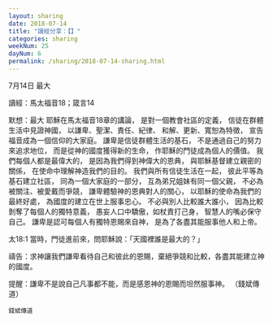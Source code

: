 ```yaml
---
layout: sharing
date: 2018-07-14
title: "讀經分享：【】"
categories: sharing
weekNum: 25
dayNum: 6
permalink: /sharing/2018-07-14-sharing.html
---
```

7月14日 最大

讀經：馬太福音18；箴言14

默想：最大
耶穌在馬太福音18章的講論， 
是對一個教會社區的定義，
信徒在群體生活中見證神國，
以謙卑、聖潔、責任、紀律、
和解、更新、寬恕為特徵，
宣告福音成為一個信仰的大家庭。
謙卑是信徒群體生活的基石，
不是通過自己的努力來追求地位，
而是從神的國度獲得新的生命，
作耶穌的門徒成為個人的價值。
我們每個人都是最偉大的，
是因為我們得到神偉大的恩典，
與耶穌基督建立親密的關係，
在使命中理解神造我們的目的。
我們與所有信徒生活在一起，
彼此平等為基石建立社區，
同為一個大家庭的一部分，
互為弟兄姐妹有同一個父親，
不必為被關注、被愛戴而爭競，
謙卑體驗神的恩典對人的關心，
以耶穌的使命為我們的最終好處，
為國度的建立在世上服事忠心。
不必與別人比較誰大誰小，
因為比較剝奪了每個人的獨特意義，
愚妄人口中驕傲，如杖責打己身，
智慧人的嘴必保守自己。
謙卑是認可每個人有獨特恩賜來自神，
是為了各盡其能服事他人和上帝。

太18:1 當時，門徒進前來，問耶穌說：「天國裡誰是最大的？」

禱告：求神讓我們謙卑看待自己和彼此的恩賜，棄絕爭競和比較，各盡其能建立神的國度。

提醒：謙卑不是說自己凡事都不能，而是感恩神的恩賜而坦然服事神。
（錢斌傳道）

`錢斌傳道`
